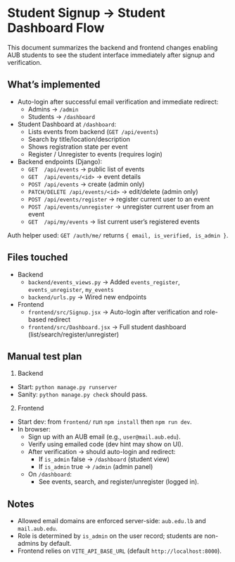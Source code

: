 # Student Signup → Student Dashboard Flow

This document summarizes the backend and frontend changes enabling AUB students to see the student interface immediately after signup and verification.

## What’s implemented

- Auto-login after successful email verification and immediate redirect:
  - Admins → `/admin`
  - Students → `/dashboard`
- Student Dashboard at `/dashboard`:
  - Lists events from backend (`GET /api/events`)
  - Search by title/location/description
  - Shows registration state per event
  - Register / Unregister to events (requires login)
- Backend endpoints (Django):
  - `GET  /api/events`               → public list of events
  - `GET  /api/events/<id>`          → event details
  - `POST /api/events`               → create (admin only)
  - `PATCH/DELETE /api/events/<id>`  → edit/delete (admin only)
  - `POST /api/events/register`      → register current user to an event
  - `POST /api/events/unregister`    → unregister current user from an event
  - `GET  /api/my/events`            → list current user’s registered events

Auth helper used: `GET /auth/me/` returns `{ email, is_verified, is_admin }`.

## Files touched

- Backend
  - `backend/events_views.py` → Added `events_register`, `events_unregister`, `my_events`
  - `backend/urls.py`         → Wired new endpoints
- Frontend
  - `frontend/src/Signup.jsx`     → Auto-login after verification and role-based redirect
  - `frontend/src/Dashboard.jsx`  → Full student dashboard (list/search/register/unregister)

## Manual test plan

1) Backend
- Start: `python manage.py runserver`
- Sanity: `python manage.py check` should pass.

2) Frontend
- Start dev: from `frontend/` run `npm install` then `npm run dev`.
- In browser:
  - Sign up with an AUB email (e.g., `user@mail.aub.edu`).
  - Verify using emailed code (dev hint may show on UI).
  - After verification → should auto-login and redirect:
    - If `is_admin` false → `/dashboard` (student view)
    - If `is_admin` true  → `/admin` (admin panel)
  - On `/dashboard`:
    - See events, search, and register/unregister (logged in).

## Notes
- Allowed email domains are enforced server-side: `aub.edu.lb` and `mail.aub.edu`.
- Role is determined by `is_admin` on the user record; students are non-admins by default.
- Frontend relies on `VITE_API_BASE_URL` (default `http://localhost:8000`).